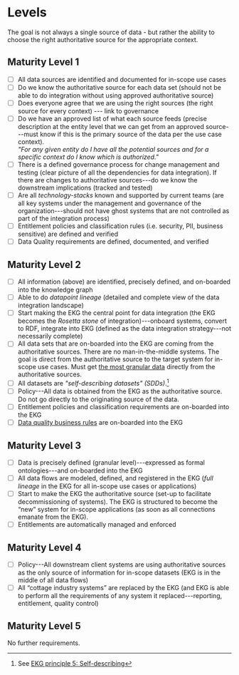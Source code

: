 # Levels

The goal is not always a single source of data - but rather the ability to choose the right authoritative source
for the appropriate context.

## Maturity Level 1

- [ ] All data sources are identified and documented for in-scope use cases
- [ ] Do we know the authoritative source for each data set (should not be able to do integration without
      using approved authoritative source)
- [ ] Does everyone agree that we are using the right sources (the right source for every
      context) --- link to governance
- [ ] Do we have an approved list of what each source feeds (precise description at the entity level that
      we can get from an approved source---must know if this is the primary source of the data per the
      use case context).<br/>
      _"For any given entity do I have all the potential sources and for a specific context do I know which
      is authorized."_
- [ ] There is a defined governance process for change management and testing (clear picture of all the
      dependencies for data integration).
      If there are changes to authoritative sources---do we know the downstream implications (tracked and tested)
- [ ] Are all _technology-stacks_ known and supported by current teams (are all key systems under the
      management and governance of the organization---should not have ghost systems that are not controlled
      as part of the integration process)
- [ ] Entitlement policies and classification rules (i.e. security, PII, business sensitive) are 
      defined and verified
- [ ] Data Quality requirements are defined, documented, and verified

## Maturity Level 2

- [ ] All information (above) are identified, precisely defined, and on-boarded into the knowledge graph
- [ ] Able to do _datapoint lineage_ (detailed and complete view of the data integration landscape)
- [ ] Start making the EKG the central point for data integration (the EKG becomes the _Rosetta stone_ of
      integration)---onboard systems, convert to RDF, integrate into EKG (defined as the
      data integration strategy---not necessarily complete)
- [ ] All data sets that are on-boarded into the EKG are coming from the authoritative sources.
      There are no man-in-the-middle systems.
      The goal is direct from the authoritative source to the target system for in-scope use cases.
      Must get <ins>the most granular data</ins> directly from the authoritative sources.
- [ ] All datasets are _"self-describing datasets" (SDDs)_.[^principle5]
- [ ] Policy---All data is obtained from the EKG as the authoritative source.
      Do not go directly to the originating source of the data.
- [ ] Entitlement policies and classification requirements are on-boarded into the EKG
- [ ] [Data quality business rules](../../../data-governance/capability/classification-management) 
      are on-boarded into the EKG

## Maturity Level 3

- [ ] Data is precisely defined (granular level)---expressed as formal ontologies---and on-boarded into the EKG
- [ ] All data flows are modeled, defined, and registered in the EKG (_full lineage_ in the EKG for all
      in-scope use cases or applications)
- [ ] Start to make the EKG the authoritative source (set-up to facilitate decommissioning of systems).
      The EKG is structured to become the “new” system for in-scope applications (as soon as all
      connections emanate from the EKG).
- [ ] Entitlements are automatically managed and enforced

## Maturity Level 4

- [ ] Policy---All downstream client systems are using authoritative sources as the only source of information
      for in-scope datasets (EKG is in the middle of all data flows)
- [ ] All “cottage industry systems” are replaced by the EKG (and EKG is able to perform all the 
      requirements of any system it replaced---reporting, entitlement, quality control)

## Maturity Level 5

No further requirements.

[^principle5]: See [EKG principle 5: Self-describing](https://principles.ekgf.org/principle/05-self-describing/)
